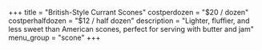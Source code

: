 +++
title = "British-Style Currant Scones"
costperdozen = "$20 / dozen"
costperhalfdozen = "$12 / half dozen"
description = "Lighter, fluffier, and less sweet than American scones, perfect for serving with butter and jam"
menu_group = "scone"
+++

